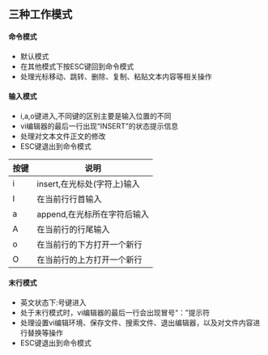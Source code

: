 ## 三种工作模式
#### 命令模式
  - 默认模式
  - 在其他模式下按ESC键回到命令模式
  - 处理光标移动、跳转、删除、复制、粘贴文本内容等相关操作
#### 输入模式
  - i,a,o键进入,不同键的区别主要是输入位置的不同
  - vi编辑器的最后一行出现“INSERT”的状态提示信息
  - 处理对文本文件正文的修改
  - ESC键退出到命令模式 
  
  |按键|说明|
  |---|---|
  |i|insert,在光标处(字符上)输入|
  |I|在当前行行首输入|
  |a|append,在光标所在字符后输入|
  |A|在当前行的行尾输入|
  |o|在当前行的下方打开一个新行|
  |O|在当前行的上方打开一个新行|
  
#### 末行模式
  - 英文状态下:号键进入
  - 处于末行模式时，vi编辑器的最后一行会出现冒号“：”提示符
  - 处理设置vi编辑环境、保存文件、搜索文件、退出编辑器，以及对文件内容进行替换等操作
  - ESC键退出到命令模式


